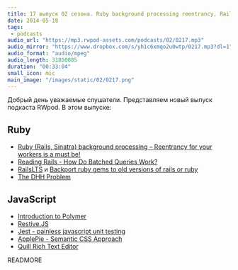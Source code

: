 ```yaml
---
title: 17 выпуск 02 сезона. Ruby background processing reentrancy, RailsLTS, Jest, ApplePie и прочее
date: 2014-05-18
tags:
 - podcasts
audio_url: "https://mp3.rwpod-assets.com/podcasts/02/0217.mp3"
audio_mirror: "https://www.dropbox.com/s/yh1c6xmqo2u0wtp/0217.mp3?dl=1"
audio_format: "audio/mpeg"
audio_length: 31800085
duration: "00:33:04"
small_icon: mic
main_image: "/images/static/02/0217.png"
---
```


Добрый день уважаемые слушатели. Представляем новый выпуск подкаста RWpod. В этом выпуске:

## Ruby

 - [Ruby (Rails, Sinatra) background processing – Reentrancy for your workers is a must be!](http://dev.mensfeld.pl/2014/05/ruby-rails-sinatra-background-processing-reentrancy-for-your-workers-is-a-must-be/)
 - [Reading Rails - How Do Batched Queries Work?](http://monkeyandcrow.com/blog/reading_rails_how_do_batched_queries_work/)
 - [RailsLTS](https://railslts.com/) и [Backport ruby gems to old versions of rails or ruby](http://rubybackports.com/)
 - [The DHH Problem](http://codon.com/the-dhh-problem)

## JavaScript

 - [Introduction to Polymer](https://www.youtube.com/watch?v=8-Zq2KUN6jM)
 - [Restive.JS](http://restivejs.com/)
 - [Jest - painless javascript unit testing](http://facebook.github.io/jest/)
 - [ApplePie - Semantic CSS Approach](http://www.apppie.org/)
 - [Quill Rich Text Editor](http://quilljs.com/)

READMORE

